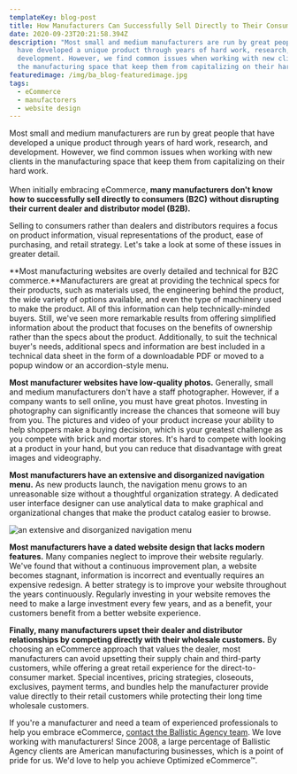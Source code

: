 ```yaml
---
templateKey: blog-post
title: How Manufacturers Can Successfully Sell Directly to Their Consumers
date: 2020-09-23T20:21:58.394Z
description: "Most small and medium manufacturers are run by great people that
  have developed a unique product through years of hard work, research, and
  development. However, we find common issues when working with new clients in
  the manufacturing space that keep them from capitalizing on their hard work. "
featuredimage: /img/ba_blog-featuredimage.jpg
tags:
  - eCommerce
  - manufactorers
  - website design
---
```

Most small and medium manufacturers are run by great people that have developed a unique product through years of hard work, research, and development. However, we find common issues when working with new clients in the manufacturing space that keep them from capitalizing on their hard work.\
\
When initially embracing eCommerce, **many manufacturers don't know how to successfully sell directly to consumers (B2C)** **without disrupting their current dealer and distributor model (B2B).**



Selling to consumers rather than dealers and distributors requires a focus on product information, visual representations of the product, ease of purchasing, and retail strategy. Let's take a look at some of these issues in greater detail.



**Most manufacturing websites are overly detailed and technical for B2C commerce.**Manufacturers are great at providing the technical specs for their products, such as materials used, the engineering behind the product, the wide variety of options available, and even the type of machinery used to make the product. All of this information can help technically-minded buyers. Still, we've seen more remarkable results from offering simplified information about the product that focuses on the benefits of ownership rather than the specs about the product. Additionally, to suit the technical buyer's needs, additional specs and information are best included in a technical data sheet in the form of a downloadable PDF or moved to a popup window or an accordion-style menu.



**Most manufacturer websites have low-quality photos.** Generally, small and medium manufacturers don't have a staff photographer. However, if a company wants to sell online, you must have great photos. Investing in photography can significantly increase the chances that someone will buy from you. The pictures and video of your product increase your ability to help shoppers make a buying decision, which is your greatest challenge as you compete with brick and mortar stores. It's hard to compete with looking at a product in your hand, but you can reduce that disadvantage with great images and videography.



**Most manufacturers have an extensive and disorganized navigation menu.** As new products launch, the navigation menu grows to an unreasonable size without a thoughtful organization strategy. A dedicated user interface designer can use analytical data to make graphical and organizational changes that make the product catalog easier to browse.



![an extensive and disorganized navigation menu](/img/screen-shot-2020-09-15-at-9.58.19-am.png)



**Most manufacturers have a dated website design that lacks modern features.** Many companies neglect to improve their website regularly. We've found that without a continuous improvement plan, a website becomes stagnant, information is incorrect and eventually requires an expensive redesign. A better strategy is to improve your website throughout the years continuously. Regularly investing in your website removes the need to make a large investment every few years, and as a benefit, your customers benefit from a better website experience.



**Finally, many manufacturers upset their dealer and distributor relationships by competing directly with their wholesale customers.** By choosing an eCommerce approach that values the dealer, most manufacturers can avoid upsetting their supply chain and third-party customers, while offering a great retail experience for the direct-to-consumer market. Special incentives, pricing strategies, closeouts, exclusives, payment terms, and bundles help the manufacturer provide value directly to their retail customers while protecting their long time wholesale customers.



If you're a manufacturer and need a team of experienced professionals to help you embrace eCommerce, [contact the Ballistic Agency team](https://ballisticagency.com/contact/). We love working with manufacturers! Since 2008, a large percentage of Ballistic Agency clients are American manufacturing businesses, which is a point of pride for us. We'd love to help you achieve Optimized eCommerce™.